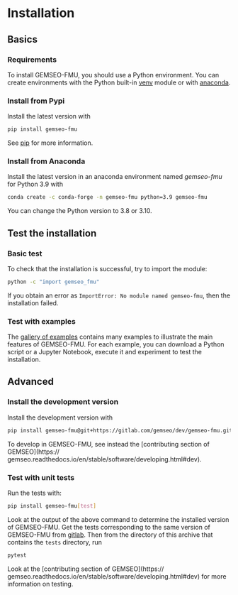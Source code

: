 <!--
 Copyright 2021 IRT Saint Exupéry, https://www.irt-saintexupery.com

 This work is licensed under the Creative Commons Attribution-ShareAlike 4.0
 International License. To view a copy of this license, visit
 http://creativecommons.org/licenses/by-sa/4.0/ or send a letter to Creative
 Commons, PO Box 1866, Mountain View, CA 94042, USA.
-->

# Installation

## Basics

### Requirements

To install GEMSEO-FMU,
you should use a Python environment.
You can create environments with
the Python built-in
[venv](https://docs.python.org/3.9/library/venv.html) module
or with [anaconda](https://docs.anaconda.com/anaconda/install).

### Install from Pypi

Install the latest version with

```bash
pip install gemseo-fmu
```

See [pip](https://pip.pypa.io/en/stable/getting-started/) for more information.

### Install from Anaconda

Install the latest version
in an anaconda environment named *gemseo-fmu* for Python 3.9 with

```bash
conda create -c conda-forge -n gemseo-fmu python=3.9 gemseo-fmu
```

You can change the Python version to 3.8 or 3.10.

## Test the installation

### Basic test

To check that the installation is successful,
try to import the module:

```bash
python -c "import gemseo_fmu"
```

If you obtain an error as `ImportError: No module named gemseo-fmu`,
then the installation failed.

### Test with examples

The [gallery of examples](../generated/examples/index.md) contains
many examples to illustrate the main features of GEMSEO-FMU.
For each example,
you can download a Python script or a Jupyter Notebook,
execute it and experiment to test the installation.

## Advanced

### Install the development version

Install the development version with

```bash
pip install gemseo-fmu@git+https://gitlab.com/gemseo/dev/gemseo-fmu.git@develop
```

To develop in GEMSEO-FMU,
see instead the [contributing section of GEMSEO](https://
gemseo.readthedocs.io/en/stable/software/developing.html#dev).

### Test with unit tests

Run the tests with:

```bash
pip install gemseo-fmu[test]

```

Look at the output of the above command
to determine the installed version of GEMSEO-FMU.
Get the tests corresponding to the same version of GEMSEO-FMU from
[gitlab](https://gitlab.com/gemseo/dev/gemseo-fmu>).
Then from the directory of this archive that contains the `tests` directory,
run

```bash
pytest
```

Look at the [contributing section of GEMSEO](https://
gemseo.readthedocs.io/en/stable/software/developing.html#dev)
for more information on testing.
